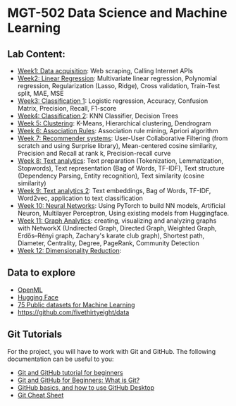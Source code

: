 # MGT-502 Data Science and Machine Learning

## Lab Content:
- [Week1: Data acquisition](/01_Data_acquisition_API): Web scraping, Calling Internet APIs
- [Week2: Linear Regression](/02_Regression): Multivariate linear regression, Polynomial regression, Regularization (Lasso, Ridge), Cross validation, Train-Test split, MAE, MSE
- [Week3: Classification 1](/03_Classification): Logistic regression, Accuracy, Confusion Matrix, Precision, Recall, F1-score
- [Week4: Classification 2](/04_Classification-2): KNN Classifier, Decision Trees
- [Week 5: Clustering](05_Clustering): K-Means, Hierarchical clustering, Dendrogram
- [Week 6: Association Rules](06_Association-Rules): Association rule mining, Apriori algorithm
- [Week 7: Recommender systems](07_Recommenders): User-User Collaborative Filtering (from scratch and using Surprise library), Mean-centered cosine similarity, Precision and Recall at rank k, Precision-recall curve
- [Week 8: Text analytics](08_Text-analytics): Text preparation (Tokenization, Lemmatization, Stopwords), Text representation (Bag of Words, TF-IDF), Text structure (Dependency Parsing, Entity recognition), Text similarity (cosine similarity)  
- [Week 9: Text analytics 2](08_Text-analytics-2): Text embeddings, Bag of Words, TF-IDF, Word2vec, application to text classification
- [Week 10: Neural Networks](10_Neural-Nets): Using PyTorch to build NN models, Artificial Neuron, Multilayer Perceptron, Using existing models from Huggingface.
- [Week 11: Graph Analytics](11_Graph-Analytics): creating, visualizing and analyzing graphs with NetworkX (Undirected Graph, Directed Graph, Weighted Graph, Erdős–Rényi graph, Zachary's karate club graph), Shortest path, Diameter, Centrality, Degree, PageRank, Community Detection 
- [Week 12: Dimensionality Reduction](12_Dimensionality-Reduction):

## Data to explore
- [OpenML](https://www.openml.org/)
- [Hugging Face](https://huggingface.co/)
- [75 Public datasets for Machine Learning](https://blog.superannotate.com/public-datasets-for-machine-learning/)
- https://github.com/fivethirtyeight/data

## Git Tutorials
For the project, you will have to work with Git and GitHub. The following documentation can be useful to you:
- [Git and GitHub tutorial for beginners](https://www.youtube.com/playlist?list=PL4cUxeGkcC9goXbgTDQ0n_4TBzOO0ocPR)
- [Git and GitHub for Beginners: What is Git?](https://www.youtube.com/watch?v=fJtyf62yAb8)
- [GitHub basics, and how to use GitHub Desktop](https://www.youtube.com/watch?v=GqNAD4XoZ6k)
- [Git Cheat Sheet](https://education.github.com/git-cheat-sheet-education.pdf)
